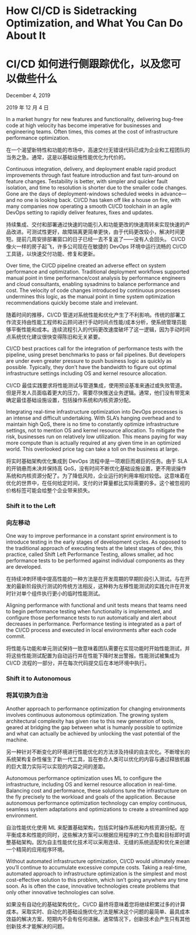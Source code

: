 # How CI/CD is Sidetracking Optimization, and What You Can Do About It

# CI/CD 如何进行侧跟踪优化，以及您可以做些什么

December 4, 2019

2019 年 12 月 4 日

In a market hungry for new features and functionality, delivering bug-free code at high velocity has become imperative for businesses and engineering teams. Often times, this comes at the cost of infrastructure performance optimization.

在一个渴望新特性和功能的市场中，高速交付无错误代码已成为企业和工程团队的当务之急。通常，这是以基础设施性能优化为代价的。

Continuous integration, delivery, and deployment enable rapid product improvements through fast feature introduction and fast turn-around on feature changes. Testability is better, with simpler and quicker fault isolation, and time to resolution is shorter due to the smaller code changes. Gone are the days of deployment-windows scheduled weeks in advance—and no one is looking back. CI/CD has taken off like a house on fire, with many companies now operating a smooth CI/CD toolchain in an agile DevOps setting to rapidly deliver features, fixes and updates.

持续集成、交付和部署通过快速的功能引入和功能更改的快速周转来实现快速的产品改进。可测试性更好，故障隔离更简单更快，由于代码更改较小，解决时间更短。提前几周安排部署窗口的日子已经一去不复返了——没有人会回头。 CI/CD 像火一样的房子起飞，许多公司现在在敏捷的 DevOps 环境中运行流畅的 CI/CD 工具链，以快速交付功能、修复和更新。

Over time, the CI/CD pipeline created an adverse effect on system performance and optimization. Traditional deployment workflows supported manual point in time performance/cost analysis by performance engineers and cloud consultants, enabling sysadmins to balance performance and cost. The velocity of code changes introduced by continuous processes undermines this logic, as the manual point in time system optimization recommendations quickly become stale and irrelevant.

随着时间的推移，CI/CD 管道对系统性能和优化产生了不利影响。传统的部署工作流支持由性能工程师和云顾问进行手动时间点性能/成本分析，使系统管理员能够平衡性能和成本。连续流程引入的代码更改速度破坏了这一逻辑，因为手动时间点系统优化建议很快变得陈旧和无关紧要。

CI/CD best practices call for the integration of performance tests with the pipeline, using preset benchmarks to pass or fail pipelines. But developers are under even greater pressure to push business logic as quickly as possible. Typically, they don’t have the bandwidth to figure out optimal infrastructure settings including OS and kernel resource allocation.

CI/CD 最佳实践要求将性能测试与管道集成，使用预设基准来通过或失败管道。但是开发人员面临着更大的压力，需要尽快推送业务逻辑。通常，他们没有带宽来确定最佳基础设施设置，包括操作系统和内核资源分配。

Integrating real-time infrastructure optimization into DevOps processes is an intense and difficult undertaking. With SLA’s hanging overhead and to maintain high QoS, there is no time to constantly optimize infrastructure settings, not to mention OS and kernel resource allocation. To mitigate the risk, businesses run on relatively low utilization. This means paying for way more compute than is actually required at any given time in an optimized world. This overlooked price tag can take a toll on the business at large.

将实时基础架构优化集成到 DevOps 流程中是一项艰巨而艰巨的任务。由于 SLA 的开销悬而未决并保持高 QoS，没有时间不断优化基础设施设置，更不用说操作系统和内核资源分配了。为了降低风险，企业运行的利用率相对较低。这意味着在优化的世界中，在任何给定时间，支付的计算量都比实际需要的多。这个被忽视的价格标签可能会给整个企业带来损失。

### Shift it to the Left

### 向左移动

One way to improve performance in a constant sprint environment is to introduce testing in the early stages of development cycles. As opposed to the traditional approach of executing tests at the latest stages of dev, this practice, called Shift Left Performance Testing, allows smaller, ad hoc performance tests to be performed against individual components as they are developed.

在持续冲刺环境中提高性能的一种方法是在开发周期的早期阶段引入测试。与在开发的最新阶段执行测试的传统方法相反，这种称为左移性能测试的实践允许在开发时针对单个组件执行更小的临时性能测试。

Aligning performance with functional and unit tests means that teams need to begin performance testing when functionality is implemented, and configure those performance tests to run automatically and alert about decreases in performance. Performance testing is integrated as a part of the CI/CD process and executed in local environments after each code commit.

将性能与功能和单元测试保持一致意味着团队需要在实现功能时开始性能测试，并将这些性能测试配置为自动运行并在性能下降时发出警报。性能测试被集成为 CI/CD 流程的一部分，并在每次代码提交后在本地环境中执行。

### Shift it to Autonomous

### 将其切换为自治

Another approach to performance optimization for changing environments involves continuous autonomous optimization. The growing system architectural complexity has given rise to this new generation of tools, geared at bridging the gap between what is humanly possible to optimize and what can actually be achieved by unlocking the vast potential of the machine.

另一种针对不断变化的环境进行性能优化的方法涉及持续的自主优化。不断增长的系统架构复杂性催生了新一代工具，旨在弥合人类可以优化的内容与通过释放机器的巨大潜力实际可以实现的内容之间的差距。

Autonomous performance optimization uses ML to configure the infrastructure, including OS and kernel resource allocation in real-time. Balancing cost and performance, these solutions tune the infrastructure on the fly precisely to the workload and goals of the application. Because autonomous performance optimization technology can employ continuous, seamless system adaptations and optimizations to create a streamlined app environment. 

自治性能优化使用 ML 来配置基础架构，包括实时操作系统和内核资源分配。在平衡成本和性能的同时，这些解决方案可以根据应用程序的工作负载和目标即时调整基础架构。因为自主性能优化技术可以采用连续、无缝的系统适配和优化来创建一个精简的应用程序环境。

Without automated infrastructure optimization, CI/CD would ultimately mean you’ll continue to accumulate excessive compute costs. Taking a real-time, automated approach to infrastructure optimization is the simplest and most cost-effective solution to this problem, which isn’t going anywhere any time soon. As is often the case, innovative technologies create problems that only other innovative technologies can solve. 

如果没有自动化的基础架构优化，CI/CD 最终将意味着您将继续积累过多的计算成本。采取实时、自动化的基础设施优化方法是解决这个问题的最简单、最具成本效益的解决方案，短期内不会有任何进展。通常情况下，创新技术会产生只有其他创新技术才能解决的问题。


